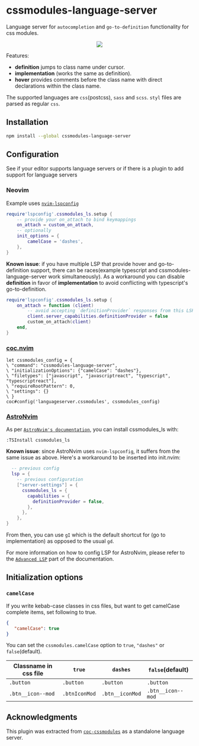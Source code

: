 # cssmodules-language-server

Language server for `autocompletion` and `go-to-definition` functionality for css modules.

<p align="center"><img src="https://user-images.githubusercontent.com/5817809/76164832-0adaf600-6163-11ea-8c8e-548b7aeb1213.gif"></p>

Features:

- **definition** jumps to class name under cursor.
- **implementation** (works the same as definition).
- **hover** provides comments before the class name with direct declarations within the class name.

The supported languages are `css`(postcss), `sass` and `scss`. `styl` files are parsed as regular `css`.

## Installation

```sh
npm install --global cssmodules-language-server
```

## Configuration

See if your editor supports language servers or if there is a plugin to add support for language servers

### Neovim

Example uses [`nvim-lspconfig`](https://github.com/neovim/nvim-lspconfig)

```lua
require'lspconfig'.cssmodules_ls.setup {
    -- provide your on_attach to bind keymappings
    on_attach = custom_on_attach,
    -- optionally
    init_options = {
        camelCase = 'dashes',
    },
}
```

**Known issue**: if you have multiple LSP that provide hover and go-to-definition support, there can be races(example typescript and cssmodules-language-server work simultaneously). As a workaround you can disable **definition** in favor of **implementation** to avoid conflicting with typescript's go-to-definition.

```lua
require'lspconfig'.cssmodules_ls.setup {
    on_attach = function (client)
        -- avoid accepting `definitionProvider` responses from this LSP
        client.server_capabilities.definitionProvider = false
        custom_on_attach(client)
    end,
}
```

### [coc.nvim](https://github.com/neoclide/coc.nvim)
```vim
let cssmodules_config = {
\ "command": "cssmodules-language-server",
\ "initializationOptions": {"camelCase": "dashes"},
\ "filetypes": ["javascript", "javascriptreact", "typescript", "typescriptreact"],
\ "requireRootPattern": 0,
\ "settings": {}
\ }
coc#config('languageserver.cssmodules', cssmodules_config)
```

### [AstroNvim](https://github.com/AstroNvim/AstroNvim)
As per [`AstroNvim's documentation`](https://astronvim.github.io/#%EF%B8%8F-installation), you can install cssmodules_ls with:

```vim
:TSInstall cssmodules_ls
```

**Known issue**: since AstroNvim uses `nvim-lspconfig`, it suffers from the same issue as above. Here's a workaround to be inserted into init.nvim:
```lua
  -- previous config
  lsp = {
    -- previous configuration
    ["server-settings"] = {
      cssmodules_ls = {
        capabilities = {
          definitionProvider = false,
        },
      },
    },
}
```
From then, you can use `gI` which is the default shortcut for (go to implementation) as opposed to the usual `gd`.

For more information on how to config LSP for AstroNvim, please refer to the [`Advanced LSP`](https://astronvim.github.io/Recipes/advanced_lsp) part of the documentation.

## Initialization options

### `camelCase`

If you write kebab-case classes in css files, but want to get camelCase complete items, set following to true.

```json
{
   "camelCase": true
}
```

You can set the `cssmodules.camelCase` option to `true`, `"dashes"` or `false`(default).

| Classname in css file | `true`            | `dashes`        | `false`(default)  |
| --------------------- | ----------------- | --------------- | ----------------- |
| `.button`             | `.button`         | `.button`       | `.button`         |
| `.btn__icon--mod`     | `.btnIconMod`     | `.btn__iconMod` | `.btn__icon--mod` |


## Acknowledgments

This plugin was extracted from [`coc-cssmodules`](https://github.com/antonk52/coc-cssmodules) as a standalone language server.
